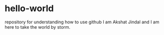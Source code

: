 # hello-world
repository for understanding how to use github
 I am Akshat Jindal and I am here to take the world by storm.
